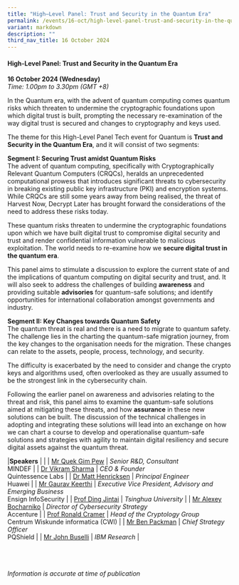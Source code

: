 ```yaml
---
title: "High–Level Panel: Trust and Security in the Quantum Era"
permalink: /events/16-oct/high-level-panel-trust-and-security-in-the-quantum-era/
variant: markdown
description: ""
third_nav_title: 16 October 2024
---
```

#### **High-Level Panel: Trust and Security in the Quantum Era**

**16 October 2024 (Wednesday)**  
*Time: 1.00pm to 3.30pm (GMT +8)*

In the Quantum era, with the advent of quantum computing comes quantum risks which threaten to undermine the cryptographic foundations upon which digital trust is built, prompting the necessary re-examination of the way digital trust is secured and changes to cryptography and keys used.

The theme for this High-Level Panel Tech event for Quantum is **Trust and Security in the Quantum Era**, and it will consist of two segments:

**Segment I: Securing Trust amidst Quantum Risks**
<br>The advent of quantum computing, specifically with Cryptographically Relevant Quantum Computers (CRQCs), heralds an unprecedented computational prowess that introduces significant threats to cybersecurity in breaking existing public key infrastructure (PKI) and encryption systems. While CRQCs are still some years away from being realised, the threat of Harvest Now, Decrypt Later has brought forward the considerations of the need to address these risks today.

These quantum risks threaten to undermine the cryptographic foundations upon which we have built digital trust to compromise digital security and trust and render confidential information vulnerable to malicious exploitation. The world needs to re-examine how we **secure digital trust in the quantum era**.

This panel aims to stimulate a discussion to explore the current state of and the implications of quantum computing on digital security and trust, and. It will also seek to address the challenges of building **awareness** and providing suitable **advisories** for quantum-safe solutions; and identify opportunities for international collaboration amongst governments and industry. 

**Segment II: Key Changes towards Quantum Safety** 
<br>The quantum threat is real and there is a need to migrate to quantum safety. The challenge lies in the charting the quantum-safe migration journey, from the key changes to the organisation needs for the migration. These changes can relate to the assets, people, process, technology, and security.

The difficulty is exacerbated by the need to consider and change the crypto keys and algorithms used, often overlooked as they are usually assumed to be the strongest link in the cybersecurity chain.

Following the earlier panel on awareness and advisories relating to the threat and risk, this panel aims to examine the quantum-safe solutions aimed at mitigating these threats, and how **assurance** in these new solutions can be built.  The discussion of the technical challenges in adopting and integrating these solutions will lead into an exchange on how we can chart a course to develop and operationalise quantum-safe solutions and strategies with agility to maintain digital resiliency and secure digital assets against the quantum threat.

|**Speakers**          |                                                              |
| [Mr Quek Gim Pew](/speakers/mr-quek-gim-pew/)  | *Senior R&amp;D, Consultant* <br>MINDEF      |
| [Dr Vikram Sharma](/speakers/dr-vikram-sharma/)  | *CEO &amp; Founder* <br>Quintessence Labs      |
| [Dr Matt Henricksen](/speakers/dr-matt-henricksen/)  | *Principal Engineer* <br>Huawei      |
| [Mr Gaurav Keerthi](/speakers/mr-gaurav-keerthi/)  | *Executive Vice President, Advisory and Emerging Business*<br>Ensign InfoSecurity      |
| [Prof Ding Jintai](/speakers/prof-ding-jintai/)  | *Tsinghua University*      |
| [Mr Alexey Bocharniko](/speakers/mr-alexey-bocharniko/)  | *Director of Cybersecurity Strategy* <br>Accenture      |
| [Prof Ronald Cramer](/speakers/prof-ronald-cramer/)  | *Head of the Cryptology Group* <br>Centrum Wiskunde informatica (CWI)      |
| [Mr Ben Packman](/speakers/mr-ben-packman/)  | *Chief Strategy Officer* <br>PQShield      |
| [Mr John Buselli](/speakers/mr-john-buselli/)  | *IBM Research*      |

<br><br><br>
*Information is accurate at time of publication*